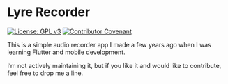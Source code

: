 # Lyre Recorder

[![License: GPL v3](https://img.shields.io/badge/License-GPLv3-blue.svg)](https://www.gnu.org/licenses/gpl-3.0)
[![Contributor Covenant](https://img.shields.io/badge/Contributor%20Covenant-2.1-4baaaa.svg)](CODE_OF_CONDUCT.md)

This is a simple audio recorder app I made a few years ago when I was learning Flutter and mobile development.

I’m not actively maintaining it, but if you like it and would like to contribute, feel free to drop me a line.
